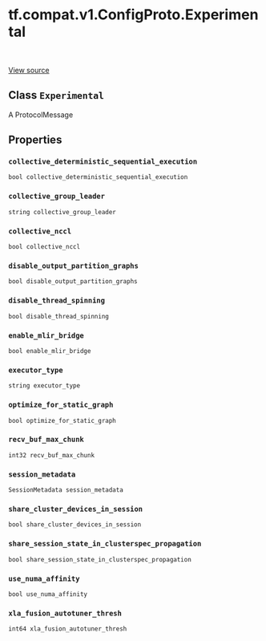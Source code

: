 <div itemscope itemtype="http://developers.google.com/ReferenceObject">
<meta itemprop="name" content="tf.compat.v1.ConfigProto.Experimental" />
<meta itemprop="path" content="Stable" />
<meta itemprop="property" content="collective_deterministic_sequential_execution"/>
<meta itemprop="property" content="collective_group_leader"/>
<meta itemprop="property" content="collective_nccl"/>
<meta itemprop="property" content="disable_output_partition_graphs"/>
<meta itemprop="property" content="disable_thread_spinning"/>
<meta itemprop="property" content="enable_mlir_bridge"/>
<meta itemprop="property" content="executor_type"/>
<meta itemprop="property" content="optimize_for_static_graph"/>
<meta itemprop="property" content="recv_buf_max_chunk"/>
<meta itemprop="property" content="session_metadata"/>
<meta itemprop="property" content="share_cluster_devices_in_session"/>
<meta itemprop="property" content="share_session_state_in_clusterspec_propagation"/>
<meta itemprop="property" content="use_numa_affinity"/>
<meta itemprop="property" content="xla_fusion_autotuner_thresh"/>
</div>

# tf.compat.v1.ConfigProto.Experimental

<!-- Insert buttons and diff -->

<table class="tfo-notebook-buttons tfo-api" align="left">
</table>

<a target="_blank" href="/code/stable/tensorflow/core/protobuf/config.proto">View source</a>



## Class `Experimental`

A ProtocolMessage



<!-- Placeholder for "Used in" -->


## Properties

<h3 id="collective_deterministic_sequential_execution"><code>collective_deterministic_sequential_execution</code></h3>

`bool collective_deterministic_sequential_execution`


<h3 id="collective_group_leader"><code>collective_group_leader</code></h3>

`string collective_group_leader`


<h3 id="collective_nccl"><code>collective_nccl</code></h3>

`bool collective_nccl`


<h3 id="disable_output_partition_graphs"><code>disable_output_partition_graphs</code></h3>

`bool disable_output_partition_graphs`


<h3 id="disable_thread_spinning"><code>disable_thread_spinning</code></h3>

`bool disable_thread_spinning`


<h3 id="enable_mlir_bridge"><code>enable_mlir_bridge</code></h3>

`bool enable_mlir_bridge`


<h3 id="executor_type"><code>executor_type</code></h3>

`string executor_type`


<h3 id="optimize_for_static_graph"><code>optimize_for_static_graph</code></h3>

`bool optimize_for_static_graph`


<h3 id="recv_buf_max_chunk"><code>recv_buf_max_chunk</code></h3>

`int32 recv_buf_max_chunk`


<h3 id="session_metadata"><code>session_metadata</code></h3>

`SessionMetadata session_metadata`


<h3 id="share_cluster_devices_in_session"><code>share_cluster_devices_in_session</code></h3>

`bool share_cluster_devices_in_session`


<h3 id="share_session_state_in_clusterspec_propagation"><code>share_session_state_in_clusterspec_propagation</code></h3>

`bool share_session_state_in_clusterspec_propagation`


<h3 id="use_numa_affinity"><code>use_numa_affinity</code></h3>

`bool use_numa_affinity`


<h3 id="xla_fusion_autotuner_thresh"><code>xla_fusion_autotuner_thresh</code></h3>

`int64 xla_fusion_autotuner_thresh`






